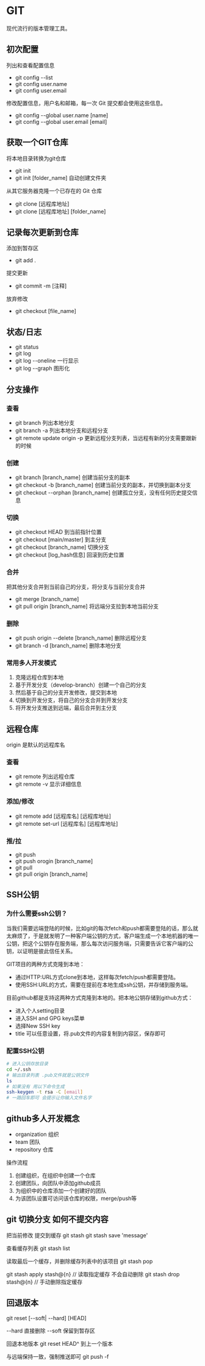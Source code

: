 # GIT
现代流行的版本管理工具。

## 初次配置
列出和查看配置信息
- git config --list
- git config user.name
- git config user.email

修改配置信息，用户名和邮箱，每一次 Git 提交都会使用这些信息。
- git config --global user.name [name]  
- git config --global user.email [email]


## 获取一个GIT仓库
将本地目录转换为git仓库
- git init
- git init [folder_name] 自动创建文件夹

从其它服务器克隆一个已存在的 Git 仓库
- git clone [远程库地址]
- git clone [远程库地址] [folder_name]

## 记录每次更新到仓库
添加到暂存区
- git add .

提交更新
- git commit -m [注释]

放弃修改
- git checkout [file_name]

## 状态/日志
- git status
- git log
- git log --oneline 一行显示
- git log --graph 图形化

## 分支操作
### 查看
- git branch 列出本地分支
- git branch -a 列出本地分支和远程分支
- git remote update origin -p 更新远程分支列表，当远程有新的分支需要跟新的时候

### 创建
- git branch [branch_name] 创建当前分支的副本
- git checkout -b [branch_name] 创建当前分支的副本，并切换到副本分支
- git checkout --orphan [branch_name] 创建孤立分支，没有任何历史提交信息

### 切换
- git checkout HEAD 到当前指针位置
- git checkout [main/master] 到主分支
- git checkout [branch_name] 切换分支
- git checkout [log_hash信息] 回滚到历史位置

### 合并
把其他分支合并到当前自己的分支，将分支与当前分支合并
- git merge [branch_name]
- git pull origin [branch_name] 将远端分支拉到本地当前分支

### 删除
- git push origin --delete [branch_name] 删除远程分支
- git branch -d [branch_name] 删除本地分支

### 常用多人开发模式
1. 克隆远程仓库到本地
2. 基于开发分支（develop-branch）创建一个自己的分支
3. 然后基于自己的分支开发修改，提交到本地
4. 切换到开发分支，将自己的分支合并到开发分支
5. 将开发分支推送到远端，最后合并到主分支

## 远程仓库
origin 是默认的远程库名
### 查看
- git remote 列出远程仓库
- git remote -v 显示详细信息

### 添加/修改
- git remote add [远程库名] [远程库地址]
- git remote set-url [远程库名] [远程库地址]

### 推/拉
- git push
- git push orogin [branch_name]
- git pull
- git pull origin [branch_name]

## SSH公钥
### 为什么需要ssh公钥？
当我们需要远端登陆的时候，比如git的每次fetch和push都需要登陆的话，那么就太麻烦了，于是就发明了一种客户端公钥的方式，客户端生成一个本地机器的唯一公钥，把这个公钥存在服务端，那么每次访问服务端，只需要告诉它客户端的公钥，以证明是彼此信任关系。

GIT项目的两种方式克隆到本地：
- 通过HTTP:URL方式clone到本地，这样每次fetch/push都需要登陆。
- 使用SSH:URL的方式，需要在提前在本地生成ssh公钥，并存储到服务端。

目前github都是支持这两种方式克隆到本地的。把本地公钥存储到github方式：
- 进入个人setting目录
- 进入SSH and GPG keys菜单
- 选择New SSH key
- title 可以任意设置，将.pub文件的内容复制到内容区，保存即可

### 配置SSH公钥
```sh
# 进入公钥存放目录
cd ~/.ssh
# 输出目录列表 .pub文件就是公钥文件
ls
# 如果没有 用以下命令生成
ssh-keygen -t rsa -C [email]
# 一路回车即可 会提示让你输入文件名字
```

## github多人开发概念
- organization 组织
- team 团队
- repository 仓库

操作流程
1. 创建组织，在组织中创建一个仓库
2. 创建团队，向团队中添加github成员
3. 为组织中的仓库添加一个创建好的团队
4. 为该团队设置可访问该仓库的权限，merge/push等


## git 切换分支 如何不提交内容

把当前修改 提交到缓存
git stash
git stash save 'message'

查看缓存列表
git stash list

读取最后一个缓存，并删除缓存列表中的该项目
git stash pop


git stash apply stash@{n} // 读取指定缓存 不会自动删除
git stash drop stash@{n} // 手动删除指定缓存



## 回退版本
git reset [--soft| --hard] [HEAD]

--hard 直接删除
--soft 保留到暂存区

回退本地版本
git reset HEAD^   到上一个版本

与远端保持一致，强制推送即可
git push -f
